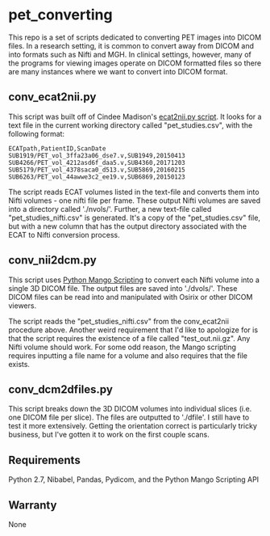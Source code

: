 # pet_converting
This repo is a set of scripts dedicated to converting PET images into DICOM files. In a research setting, it is
common to convert away from DICOM and into formats such as Nifti and MGH. In clinical settings, however,
many of the programs for viewing images operate on DICOM formatted files so there are many instances where
we want to convert into DICOM format.

## conv_ecat2nii.py
This script was built off of Cindee Madison's [ecat2nii.py script](https://gist.github.com/cindeem/7347843). 
It looks for a text file in the current working directory called "pet_studies.csv", with the following format:

```
ECATpath,PatientID,ScanDate
SUB1919/PET_vol_3ffa23a06_dse7.v,SUB1949,20150413
SUB4266/PET_vol_4212asd6f_daa5.v,SUB4360,20171203
SUB5179/PET_vol_4378saca0_d513.v,SUB5869,20160215
SUB6263/PET_vol_44awwe3c2_ee19.v,SUB6869,20150123
```

The script reads ECAT volumes listed in the text-file and converts them into Nifti volumes - one nifti file per
frame. These output Nifti volumes are saved into a directory called './nvols/'. Further, a new text-file
called "pet_studies_nifti.csv" is generated. It's a copy of the "pet_studies.csv" file, but with a new column that
has the output directory associated with the ECAT to Nifti conversion process.


## conv_nii2dcm.py
This script uses [Python Mango Scripting](http://ric.uthscsa.edu/mango/scripttutorial.html) to convert each
Nifti volume into a single 3D DICOM file. The output files are saved into './dvols/'. These DICOM files
can be read into and manipulated with Osirix or other DICOM viewers.

The script reads the "pet_studies_nifti.csv" from the conv_ecat2nii procedure above. Another weird requirement that
I'd like to apologize for is that the script requires the existence of a file called "test_out.nii.gz". Any Nifti
volume should work. For some odd reason, the Mango scripting requires inputting a file name for a volume and also requires
that the file exists.

## conv_dcm2dfiles.py
This script breaks down the 3D DICOM volumes into individual slices (i.e. one DICOM file per slice). The files are
outputted to './dfile'. I still have to test it more extensively. Getting the orientation correct is particularly
tricky business, but I've gotten it to work on the first couple scans.

## Requirements
Python 2.7, Nibabel, Pandas, Pydicom, and the Python Mango Scripting API

## Warranty
None
